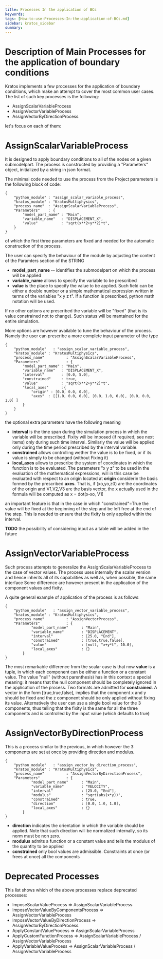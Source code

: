 ```yaml
---
title: Processes In the application of BCs
keywords: 
tags: [How-to-use-Processes-In-the-application-of-BCs.md]
sidebar: kratos_sidebar
summary: 
---
```


# Description of Main Processes for the application of boundary conditions

Kratos implements a few processes for the application of boundary conditions, which make an attempt to cover the most common user cases.
The list of such key processes is the following:

- AssignScalarVariableProcess
- AssignVectorVariableProcess
- AssignVectorByDirectionProcess

let's focus on each of them:

# AssignScalarVariableProcess
It is designed to apply boundary conditions to all of the nodes on a given submodelpart.
The process is constructed by providing a "Parameters" object, initialized by a string in json format.

The minimal code needed to use the process from the Project parameters is the following block of code:

    {
        "python_module" : "assign_scalar_variable_process",
        "kratos_module" : "KratosMultiphysics",
        "process_name"  : "AssignScalarVariableProcess",
        "Parameters"    : {
            "model_part_name" : "Main",
            "variable_name"   : "DISPLACEMENT_X",
            "value"           : "sqrt(x**2+y**2)*t",
        }
    }
    
of which the first three parameters are fixed and needed for the automatic construction of the process. 

The user can specify the behaviour of the module by adjusting the content of the Paramters section of the STRING

- **model_part_name** -- identifies the submodelpart on which the process will be applied
- **variable_name** allows to specify the variable to be prescribed
- **value** is the place to specify the value to be applied. Such field can be either a double number or a simple mathematical expression written in terms of the variables "x y z t". If a function is prescribed, python math notation will be used.

If no other options are prescribed the variable will be "fixed" (that is its value constrained not to change). Such status will be mantained for the entire simulation.

More options are however available to tune the behaviour of the process. Namely the user can prescribe a more complete input parameter of the type

    {
        "python_module"   : "assign_scalar_variable_process",
        "kratos_module" : "KratosMultiphysics",
        "process_name"          : "AssignScalarVariableProcess",
        "Parameters"            : {
            "model_part_name" : "Main",
            "variable_name"   : "DISPLACEMENT_X",
            "interval"        : [0.0, 5.0],
            "constrained"     : true,
            "value"           : "sqrt(x**2+y**2)*t",
            "local_axes"      :{
                "origin" : [0.0, 0.0, 0.0],
                "axes"  : [[1.0, 0.0, 0.0], [0.0, 1.0, 0.0], [0.0, 0.0, 1.0] ]
            }
        }
    }
    
the optional extra parameters have the following meaning
- **interval** is the time span during the simulation process in which the variable will be prescribed. Fixity will be imposed (if required, see next items) only during such time interval. Similarly the value will be applied only during the time period prescribed by the interval variable.
- **constrained** allows controlling wether the value is to be fixed, or if its value is simply to be changed (without Fixing it)
- **local_axes** allows to prescribe the system of coordinates in which the function is to be evaluated. The parameters "x y z" to be used in the evaluation of the mathematical expressions, will in this case be evaluated with respect to an origin located at **origin** considerin the basis formed by the prescribed **axes**. That is, if (xo,yo,z0) are the coordinates of the origin and V1,V2,V3 are the basis vector, the x actually used in the formula will be computed as x = dot(x-xo, V1)

an important feature is that in the case in which "constrained"=True the value will be fixed at the beginning of the step and be left free at the end of the step. This is needed to ensure that the fixity is only applied within the interval. 

**TODO** the possibility of considering input as a table will be added in the future

# AssignVectorVariableProcess
Such process attempts to generalize the AssignScalarVariableProcess to the case of vector values. The process uses internally the scalar version and hence inherits all of its capabilities as well as, when possible, the same interface
Some difference are however present in the application of the component values and fixity.

A quite general example of application of the process is as follows:

    {
        "python_module"   : "assign_vector_variable_process",
        "kratos_module" : "KratosMultiphysics",
        "process_name"          : "AssignVectorProcess",
        "Parameters"            : {
                "model_part_name"      : "Main",
                "variable_name"        : "DISPLACEMENT",
                "interval"             : [25.0, "End"],
                "constrained"          : [true,true,false],
                "value"                : [null, "x+y*t", 10.0],
                "local_axes"           : {}
            }
    }
    
The most remarkable difference from the scalar case is that now **value** is a tuple, in which each component can be either a function or a constant value. The value "null" (without parenthesis) has in this context a special meaning: it means that the null component should be completely ignored in the application of the process.
Two formats are admitted for **constrained**. A vector in the form [true,true,false], implies that the component x and y should be fixed and the z component should be only applied without fixing its value. Alternatively the user can use a single bool value for the 3 components, thus telling that the fixity is the same for all the three components and is controlled by the input value (which defaults to true)


# AssignVectorByDirectionProcess
This is a process similar to the previous, in which however the 3 components are set at once by providing direction and modulus.

    {
        "python_module"   : "assign_vector_by_direction_process",
        "kratos_module" : "KratosMultiphysics",
        "process_name"          : "AssignVectorByDirectionProcess",
        "Parameters"            : {
                "model_part_name"      : "Main",
                "variable_name"        : "VELOCITY",
                "interval"             : [25.0, "End"],
                "modulus"              : "sqrt(abs(x*y))",
                "constrained"          : true,
                "direction"            : [0.0, 1.0, 1.0],
                "local_axes"           : {}
            }
    }
    
- **direction** indicates the orientation in which the variable should be applied. Note that such direction will be normalized internally, so its norm must be non zero.
- **modulus** admits a function or a constant value and tells the modulus of the quantity to be applied
- **constrained** only bool values are admissible. Constraints at once (or frees at once) all the components

# Deprecated Processes
This list shows which of the above processes replace deprecated processes:
* ImposeScalarValueProcess => AssignScalarVariableProcess
* ImposeVectorValueByComponentsProcess => AssignVectorVariableProcess
* ImposeVectorValueByDirectionProcess => AssignVectorByDirectionProcess
* ApplyConstantValueProcess => AssignScalarVariableProcess
* ApplyCustomFunctionProcess => AssignScalarVariableProcess / AssignVectorVariableProcess
* ApplyVariableValueProcess => AssignScalarVariableProcess / AssignVectorVariableProcess